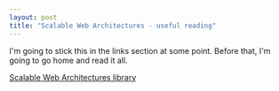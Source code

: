 ```yaml
---
layout: post
title: "Scalable Web Architectures - useful reading"
---
```

I'm going to stick this in the links section at some point. Before that,
I'm going to go home and read it all.

[Scalable Web Architectures library][2]

   [2]: http://www.royans.net/arch/library/

